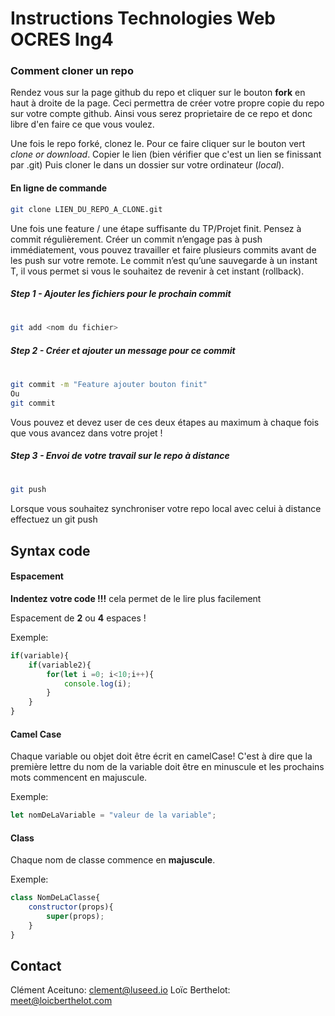 # Instructions Technologies Web OCRES Ing4

### Comment cloner un repo
Rendez vous sur la page github du repo et cliquer sur le bouton **fork** en haut à droite de la page.
Ceci permettra de créer votre propre copie du repo sur votre compte github.
Ainsi vous serez proprietaire de ce repo et donc libre d'en faire ce que vous voulez.

Une fois le repo forké, clonez le. Pour ce faire cliquer sur le bouton vert *clone or download*.
Copier le lien (bien vérifier que c'est un lien se finissant par .git)
Puis cloner le dans un dossier sur votre ordinateur (*local*).

#### En ligne de commande
```bash 
git clone LIEN_DU_REPO_A_CLONE.git
```

Une fois une feature / une étape suffisante du TP/Projet finit. Pensez à commit régulièrement. Créer un commit n’engage pas à push immédiatement, vous pouvez travailler et faire plusieurs commits avant de les push sur votre remote. 
Le commit n’est qu’une sauvegarde à un instant T, il vous permet si vous le souhaitez de revenir à cet instant (rollback).

##### Step 1 - Ajouter les fichiers pour le prochain commit
#
```bash 
git add <nom du fichier>
```
##### Step 2 - Créer et ajouter un message pour ce commit
#
```bash 
git commit -m "Feature ajouter bouton finit"
Ou
git commit
```
Vous pouvez et devez user de ces deux étapes au maximum à chaque fois que vous avancez dans votre projet !

##### Step 3 - Envoi de votre travail sur le repo à distance
#
```bash 
git push
```
Lorsque vous souhaitez synchroniser votre repo local avec celui à distance effectuez un git push

## Syntax code

#### Espacement

**Indentez votre code !!!** cela permet de le lire plus facilement

Espacement de **2** ou **4** espaces !

Exemple: 
```javascript 
if(variable){
    if(variable2){
        for(let i =0; i<10;i++){
            console.log(i);
        }
    }
}
```

#### Camel Case
Chaque variable ou objet doit être écrit en camelCase!
C'est à dire que la première lettre du nom de la variable doit être en minuscule et les prochains mots commencent en majuscule.

Exemple: 
```javascript 
let nomDeLaVariable = "valeur de la variable";
```

#### Class
Chaque nom de classe commence en **majuscule**.

Exemple: 
```javascript 
class NomDeLaClasse{
    constructor(props){
        super(props);
    }
}
```

## Contact

Clément Aceituno: clement@luseed.io
Loïc Berthelot: meet@loicberthelot.com
